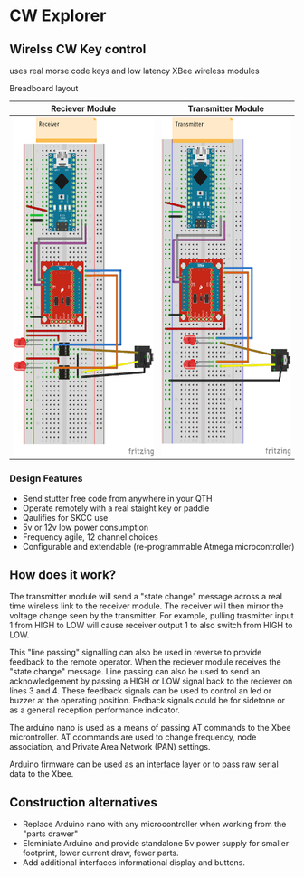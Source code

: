 # CW Explorer
## Wirelss CW Key control 
uses real morse code keys and low latency XBee wireless modules

Breadboard layout

 Reciever Module | Transmitter Module
--- | ---
<img src="https://raw.githubusercontent.com/dcsim0n/CWExplorer/master/CW%20Explorer.RX_bb.png" width="300" height="600" /> | <img src="https://raw.githubusercontent.com/dcsim0n/CWExplorer/master/CW%20Explorer.TX_bb.png" width="270" height="600" />

### Design Features

+ Send stutter free code from anywhere in your QTH
+ Operate remotely with a real staight key or paddle
+ Qaulifies for SKCC use
+ 5v or 12v low power consumption
+ Frequency agile, 12 channel choices
+ Configurable and extendable (re-programmable Atmega microcontroller)

## How does it work?

The transmitter module will send a "state change" message across a real time wireless link to the receiver module. The receiver will then mirror the voltage change seen by the transmitter. For example, pulling trasmitter input 1 from HIGH to LOW will cause receiver output 1 to also switch from HIGH to LOW. 

This "line passing" signalling can also be used in reverse to provide feedback to the remote operator. When the reciever module receives the "state change" message. Line passing can also be used to send an acknowledgement by passing a HIGH or LOW signal back to the reciever on lines 3 and 4. These feedback signals can be used to control an led or buzzer at the operating position. Fedback signals could be for sidetone or as a general reception performance indicator.

The arduino nano is used as a means of passing AT commands to the Xbee microntroller. AT ccommands are used to change frequency, node association, and Private Area Network (PAN) settings. 

Arduino firmware can be used as an interface layer or to pass raw serial data to the Xbee.

## Construction alternatives

+ Replace Arduino nano with any microcontroller when working from the "parts drawer" 
+ Eleminiate Arduino and provide standalone 5v power supply for smaller footprint, lower current draw, fewer parts.
+ Add additional interfaces informational display and buttons. 
